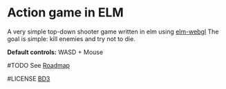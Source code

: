 # Action game in ELM
A very simple top-down shooter game written in elm using [elm-webgl](https://github.com/elm-community/elm-webgl/)
The goal is simple: kill enemies and try not to die.

**Default controls:**
WASD + Mouse

#TODO
See [Roadmap](https://github.com/Sulring/elmaction/blob/master/TODO.md)

#LICENSE
[BD3](https://github.com/Sulring/elmaction/blob/master/LICENSE.md)
